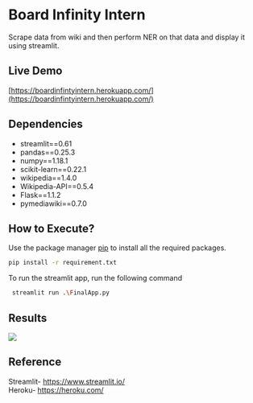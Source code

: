 # Board Infinity Intern 

Scrape data from wiki and then perform NER on that data and display it using streamlit.




## Live Demo

[https://boardinfintyintern.herokuapp.com/](https://boardinfintyintern.herokuapp.com/)




## Dependencies
- streamlit==0.61
- pandas==0.25.3
- numpy==1.18.1
- scikit-learn==0.22.1
- wikipedia==1.4.0
- Wikipedia-API==0.5.4
- Flask==1.1.2
- pymediawiki==0.7.0




## How to Execute?

Use the package manager [pip](https://pip.pypa.io/en/stable/) to install all the required packages.

```bash
pip install -r requirement.txt
```

To run the streamlit app, run the following command

```bash
 streamlit run .\FinalApp.py
```



























## Results
![](https://i.imgur.com/Jn7d2XG.gif)







## Reference
Streamlit- https://www.streamlit.io/ \
Heroku- https://heroku.com/


